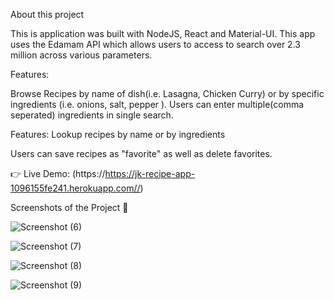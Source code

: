About this project

This is application was built with NodeJS, React and Material-UI. This app uses the Edamam API which allows users to access to search over 2.3 million across various parameters.

Features:

Browse Recipes by name of dish(i.e. Lasagna, Chicken Curry) or by specific ingredients (i.e. onions, salt, pepper ). Users can enter multiple(comma seperated) ingredients in single search.

Features:
Lookup recipes by name or by ingredients

Users can save recipes as "favorite" as well as delete favorites.

👉 Live Demo: (https://https://jk-recipe-app-1096155fe241.herokuapp.com//)

Screenshots of the Project 📸

![Screenshot (6)](https://github.com/jkkariuki/recipe-app/assets/29083727/2a1d29ba-8fe0-420a-b7e7-d28849fad66a)

![Screenshot (7)](https://github.com/jkkariuki/recipe-app/assets/29083727/2ca0da3d-9b72-487d-984f-a9b0fd4dc258)

![Screenshot (8)](https://github.com/jkkariuki/recipe-app/assets/29083727/259d3f0d-8703-4ce3-8735-c0eda5730f39)

![Screenshot (9)](https://github.com/jkkariuki/recipe-app/assets/29083727/d0259010-cd6e-4161-afdc-7eeea50162e9)
